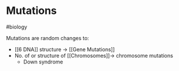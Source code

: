 # Mutations
#biology 

Mutations are random changes to:
- [[6 DNA]] structure -> [[Gene Mutations]]
- No. of or structure of [[Chromosomes]]-> chromosome mutations 
	- Down syndrome